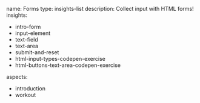 name: Forms
type: insights-list
description: Collect input with HTML forms!
insights:
  - intro-form
  - input-element
  - text-field
  - text-area
  - submit-and-reset
  - html-input-types-codepen-exercise
  - html-buttons-text-area-codepen-exercise

aspects:
  - introduction
  - workout
 
